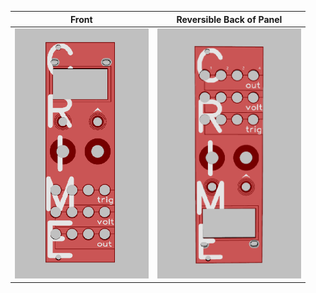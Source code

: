 Front                      |  Reversible Back of Panel
:-------------------------:|:-------------------------:
<img src="img/panel.png" alt="drawing" height="400px"/> |  <img src="img/panel-reverse.png" alt="drawing" height="400px"/>
